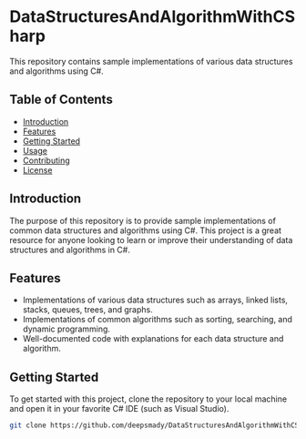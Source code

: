 # DataStructuresAndAlgorithmWithCSharp

This repository contains sample implementations of various data structures and algorithms using C#.

## Table of Contents

- [Introduction](#introduction)
- [Features](#features)
- [Getting Started](#getting-started)
- [Usage](#usage)
- [Contributing](#contributing)
- [License](#license)

## Introduction

The purpose of this repository is to provide sample implementations of common data structures and algorithms using C#. This project is a great resource for anyone looking to learn or improve their understanding of data structures and algorithms in C#.

## Features

- Implementations of various data structures such as arrays, linked lists, stacks, queues, trees, and graphs.
- Implementations of common algorithms such as sorting, searching, and dynamic programming.
- Well-documented code with explanations for each data structure and algorithm.

## Getting Started

To get started with this project, clone the repository to your local machine and open it in your favorite C# IDE (such as Visual Studio).

```bash
git clone https://github.com/deepsmady/DataStructuresAndAlgorithmWithCSharp.git
